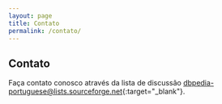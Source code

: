 ```yaml
---
layout: page
title: Contato
permalink: /contato/
---
```


## Contato
 
Faça contato conosco através da lista de discussão [dbpedia-portuguese@lists.sourceforge.net](https://lists.sourceforge.net/lists/listinfo/dbpedia-portuguese){:target="_blank"}.


